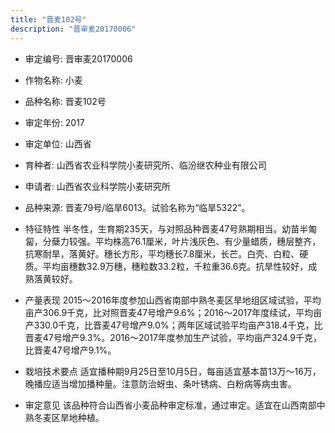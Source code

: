 ```yaml
---
title: "晋麦102号"
description: "晋审麦20170006"
---
```

* 审定编号:  晋审麦20170006

*  作物名称:  小麦

*  品种名称:  晋麦102号

*  审定年份:  2017

*  审定单位:  山西省

* 育种者:  山西省农业科学院小麦研究所、临汾继农种业有限公司

*  申请者:  山西省农业科学院小麦研究所

*  品种来源:  晋麦79号/临旱6013。试验名称为“临旱5322”。

*  特征特性
半冬性，生育期235天，与对照品种晋麦47号熟期相当。幼苗半匍匐，分蘖力较强。平均株高76.1厘米，叶片浅灰色、有少量蜡质，穗层整齐，抗寒耐旱，落黄好。穗长方形，平均穗长7.8厘米，长芒。白壳、白粒、硬质。平均亩穗数32.9万穗，穗粒数33.2粒，千粒重36.6克。抗旱性较好，成熟落黄较好。

*  产量表现
2015～2016年度参加山西省南部中熟冬麦区旱地组区域试验，平均亩产306.9千克，比对照晋麦47号增产9.6%；2016～2017年度续试，平均亩产330.0千克，比晋麦47号增产9.0%；两年区域试验平均亩产318.4千克，比晋麦47号增产9.3%。2016～2017年度参加生产试验，平均亩产324.9千克，比晋麦47号增产9.1%。

*  栽培技术要点
适宜播种期9月25日至10月5日，每亩适宜基本苗13万～16万，晚播应适当增加播种量。注意防治蚜虫、条叶锈病、白粉病等病虫害。

*  审定意见
该品种符合山西省小麦品种审定标准，通过审定。适宜在山西南部中熟冬麦区旱地种植。
